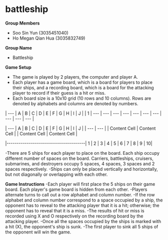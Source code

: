# battleship

**Group Members**

- Soo Sin Yun (3035451040)
- Ho Megan Qian Hua (3035832749)

**Group Name**
- Battleship

**Game Setup**
- The game is played by 2 players, the computer and player A.
- Each player has a game board, which is a board for players to place their ships, and a recording board, which is a board for the attacking player to record if their guess is a hit or miss.
- Each board size is a 10x10 grid (10 rows and 10 columns). Rows are denoted by alphabets and columns are denoted by numbers.

| --- | A | B | C | D | E | F | G | H | I | J |
| 1 | --- | --- | --- | --- | --- | --- | --- | --- | --- | --- | 

| --- | A | B | C | D | E | F | G | H | I | J |
| --- | --- |
| Content Cell  | Content Cell  |
| Content Cell  | Content Cell  |
  
  |---------------------------------------|
1 | 
2 |
3 |
4 |
5 |
6 |
7 |
8 |
9 |
10|




-There are 5 ships for each player to place on the board. Each ship occupy different number of spaces on the board. Carriers, battleships, cruisers, submarines, and destroyers occupy 5 spaces, 4 spaces, 3 spaces and 2 spaces respectively.
-Ships can only be placed vertically and horizontally, but not diagonally or overlapping with each other.

**Game Instructions**
-Each player will first place the 5 ships on their game board. Each player's game board is hidden from each other.
-Players alternate turns to call out a row alphabet and column number. 
-If the row alphabet and column number correspond to a space occupied by a ship, the opponent has to reveal to the attacking player that it is a hit; otherwise; the opponent has to reveal that it is a miss.
-The results of hit or miss is recorded using X and O respectively on the recording board by the attacking player.
-Once all the spaces occupied by the ships is marked with a hit (X), the opponent's ship is sunk.
-The first player to sink all 5 ships of the opponent will win the game.

